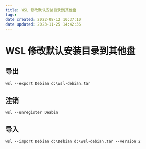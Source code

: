 ```yaml
---
title: WSL 修改默认安装目录到其他盘
tags: 
date created: 2022-08-12 10:37:10
date updated: 2023-11-25 14:42:36
---
```


# WSL 修改默认安装目录到其他盘

## 导出

```shell
wsl --export Debian d:\wsl-debian.tar
```

## 注销

```shell
wsl --unregister Deabin
```

## 导入

```shell
wsl --import Debian d:\Debian d:\wsl-debian.tar --version 2
```
